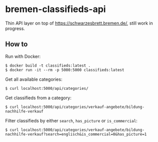 # bremen-classifieds-api

Thin API layer on top of https://schwarzesbrett.bremen.de/, still work in progress.

## How to

Run with Docker:
```shell
$ docker build -t classifieds:latest .
$ docker run -it --rm -p 5000:5000 classifieds:latest
```

Get all available categories:
```shell
$ curl localhost:5000/api/categories/
```

Get classifieds from a category:
```shell
$ curl localhost:5000/api/categories/verkauf-angebote/bildung-nachhilfe-verkauf
```

Filter classifieds by either `search`, `has_picture` or `is_commercial`:
```shell
$ curl localhost:5000/api/categories/verkauf-angebote/bildung-nachhilfe-verkauf?search=englisch&is_commercial=0&has_picture=1
```